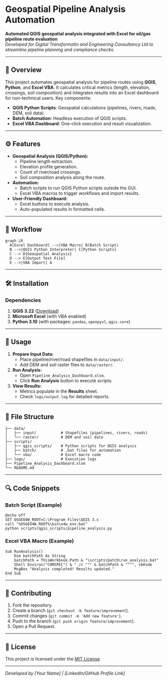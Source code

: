 # Geospatial Pipeline Analysis Automation

**Automated QGIS geospatial analysis integrated with Excel for oil/gas pipeline route evaluation**  
*Developed for Digital Transformatin and Engineering Consultancy Ltd to streamline pipeline planning and compliance checks.*

---

## 📌 Overview
This project automates geospatial analysis for pipeline routes using **QGIS**, **Python**, and **Excel VBA**. It calculates critical metrics (length, elevation, crossings, soil composition) and integrates results into an Excel dashboard for non-technical users. Key components:
- **QGIS Python Scripts**: Geospatial calculations (pipelines, rivers, roads, DEM, soil data).
- **Batch Automation**: Headless execution of QGIS scripts.
- **Excel VBA Dashboard**: One-click execution and result visualization.

---

## ⚙️ Features
- **Geospatial Analysis (QGIS/Python):**
  - Pipeline length extraction.
  - Elevation profile generation.
  - Count of river/road crossings.
  - Soil composition analysis along the route.
- **Automation:**
  - Batch scripts to run QGIS Python scripts outside the GUI.
  - Excel VBA macros to trigger workflows and import results.
- **User-Friendly Dashboard:**
  - Excel buttons to execute analysis.
  - Auto-populated results in formatted cells.

---

## 🔄 Workflow
```mermaid
graph LR
  A[Excel Dashboard] -->|VBA Macro| B(Batch Script)
  B -->|QGIS Python Interpreter| C[Python Scripts]
  C --> D{Geospatial Analysis}
  D --> E[Output Text File]
  E -->|VBA Import| A
```

---

## 🛠️ Installation
### Dependencies
1. **QGIS 3.22** ([Download](https://qgis.org))
2. **Microsoft Excel** (with VBA enabled)
3. **Python 3.10** (with packages: `pandas`, `openpyxl`, `qgis.core`)

---

## 🚀 Usage
1. **Prepare Input Data:**
   - Place pipeline/river/road shapefiles in `data/input/`.
   - Add DEM and soil raster files to `data/raster/`.
2. **Run Analysis:**
   - Open `Pipeline_Analysis_Dashboard.xlsm`.
   - Click **Run Analysis** button to execute scripts.
3. **View Results:**
   - Metrics populate in the **Results** sheet.
   - Check `logs/output.log` for detailed reports.

---

## 📂 File Structure
```
├── data/
│   ├── input/           # Shapefiles (pipelines, rivers, roads)
│   └── raster/          # DEM and soil data
├── scripts/
│   ├── qgis_scripts/    # Python scripts for QGIS analysis
│   ├── batch/           # .bat files for automation
│   └── vba/             # Excel macro code
├── logs/                # Execution logs
├── Pipeline_Analysis_Dashboard.xlsm
└── README.md
```

---

## 🔍 Code Snippets
### Batch Script (Example)
```batch
@echo off
SET OSGEO4W_ROOT=C:\Program Files\QGIS 3.x
call "%OSGEO4W_ROOT%\bin\o4w_env.bat"
python scripts/qgis_scripts/pipeline_analysis.py
```

### Excel VBA Macro (Example)
```vba
Sub RunAnalysis()
    Dim batchPath As String
    batchPath = ThisWorkbook.Path & "\scripts\batch\run_analysis.bat"
    Shell Environ("COMSPEC") & " /c """ & batchPath & """", vbHide
    MsgBox "Analysis completed! Results updated."
End Sub
```

---

## 🤝 Contributing
1. Fork the repository.
2. Create a branch (`git checkout -b feature/improvement`).
3. Commit changes (`git commit -m 'Add new feature'`).
4. Push to the branch (`git push origin feature/improvement`).
5. Open a Pull Request.

---

## 📄 License
This project is licensed under the [MIT License](LICENSE).

---

*Developed by [Your Name] | [LinkedIn/GitHub Profile Link]*
